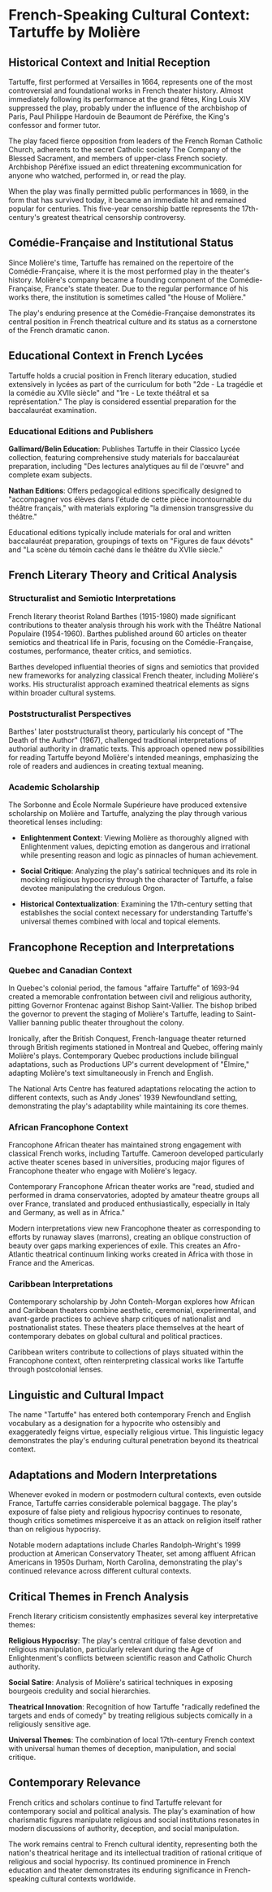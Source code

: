 # French-Speaking Cultural Context: Tartuffe by Molière

## Historical Context and Initial Reception

Tartuffe, first performed at Versailles in 1664, represents one of the most controversial and foundational works in French theater history. Almost immediately following its performance at the grand fêtes, King Louis XIV suppressed the play, probably under the influence of the archbishop of Paris, Paul Philippe Hardouin de Beaumont de Péréfixe, the King's confessor and former tutor.

The play faced fierce opposition from leaders of the French Roman Catholic Church, adherents to the secret Catholic society The Company of the Blessed Sacrament, and members of upper-class French society. Archbishop Péréfixe issued an edict threatening excommunication for anyone who watched, performed in, or read the play.

When the play was finally permitted public performances in 1669, in the form that has survived today, it became an immediate hit and remained popular for centuries. This five-year censorship battle represents the 17th-century's greatest theatrical censorship controversy.

## Comédie-Française and Institutional Status

Since Molière's time, Tartuffe has remained on the repertoire of the Comédie-Française, where it is the most performed play in the theater's history. Molière's company became a founding component of the Comédie-Française, France's state theater. Due to the regular performance of his works there, the institution is sometimes called "the House of Molière."

The play's enduring presence at the Comédie-Française demonstrates its central position in French theatrical culture and its status as a cornerstone of the French dramatic canon.

## Educational Context in French Lycées

Tartuffe holds a crucial position in French literary education, studied extensively in lycées as part of the curriculum for both "2de - La tragédie et la comédie au XVIIe siècle" and "1re - Le texte théâtral et sa représentation." The play is considered essential preparation for the baccalauréat examination.

### Educational Editions and Publishers

**Gallimard/Belin Education**: Publishes Tartuffe in their Classico Lycée collection, featuring comprehensive study materials for baccalauréat preparation, including "Des lectures analytiques au fil de l'œuvre" and complete exam subjects.

**Nathan Editions**: Offers pedagogical editions specifically designed to "accompagner vos élèves dans l'étude de cette pièce incontournable du théâtre français," with materials exploring "la dimension transgressive du théâtre."

Educational editions typically include materials for oral and written baccalauréat preparation, groupings of texts on "Figures de faux dévots" and "La scène du témoin caché dans le théâtre du XVIIe siècle."

## French Literary Theory and Critical Analysis

### Structuralist and Semiotic Interpretations

French literary theorist Roland Barthes (1915-1980) made significant contributions to theater analysis through his work with the Théâtre National Populaire (1954-1960). Barthes published around 60 articles on theater semiotics and theatrical life in Paris, focusing on the Comédie-Française, costumes, performance, theater critics, and semiotics.

Barthes developed influential theories of signs and semiotics that provided new frameworks for analyzing classical French theater, including Molière's works. His structuralist approach examined theatrical elements as signs within broader cultural systems.

### Poststructuralist Perspectives

Barthes' later poststructuralist theory, particularly his concept of "The Death of the Author" (1967), challenged traditional interpretations of authorial authority in dramatic texts. This approach opened new possibilities for reading Tartuffe beyond Molière's intended meanings, emphasizing the role of readers and audiences in creating textual meaning.

### Academic Scholarship

The Sorbonne and École Normale Supérieure have produced extensive scholarship on Molière and Tartuffe, analyzing the play through various theoretical lenses including:

- **Enlightenment Context**: Viewing Molière as thoroughly aligned with Enlightenment values, depicting emotion as dangerous and irrational while presenting reason and logic as pinnacles of human achievement.

- **Social Critique**: Analyzing the play's satirical techniques and its role in mocking religious hypocrisy through the character of Tartuffe, a false devotee manipulating the credulous Orgon.

- **Historical Contextualization**: Examining the 17th-century setting that establishes the social context necessary for understanding Tartuffe's universal themes combined with local and topical elements.

## Francophone Reception and Interpretations

### Quebec and Canadian Context

In Quebec's colonial period, the famous "affaire Tartuffe" of 1693-94 created a memorable confrontation between civil and religious authority, pitting Governor Frontenac against Bishop Saint-Vallier. The bishop bribed the governor to prevent the staging of Molière's Tartuffe, leading to Saint-Vallier banning public theater throughout the colony.

Ironically, after the British Conquest, French-language theater returned through British regiments stationed in Montreal and Quebec, offering mainly Molière's plays. Contemporary Quebec productions include bilingual adaptations, such as Productions UP's current development of "Elmire," adapting Molière's text simultaneously in French and English.

The National Arts Centre has featured adaptations relocating the action to different contexts, such as Andy Jones' 1939 Newfoundland setting, demonstrating the play's adaptability while maintaining its core themes.

### African Francophone Context

Francophone African theater has maintained strong engagement with classical French works, including Tartuffe. Cameroon developed particularly active theater scenes based in universities, producing major figures of Francophone theater who engage with Molière's legacy.

Contemporary Francophone African theater works are "read, studied and performed in drama conservatories, adopted by amateur theatre groups all over France, translated and produced enthusiastically, especially in Italy and Germany, as well as in Africa."

Modern interpretations view new Francophone theater as corresponding to efforts by runaway slaves (marrons), creating an oblique construction of beauty over gaps marking experiences of exile. This creates an Afro-Atlantic theatrical continuum linking works created in Africa with those in France and the Americas.

### Caribbean Interpretations

Contemporary scholarship by John Conteh-Morgan explores how African and Caribbean theaters combine aesthetic, ceremonial, experimental, and avant-garde practices to achieve sharp critiques of nationalist and postnationalist states. These theaters place themselves at the heart of contemporary debates on global cultural and political practices.

Caribbean writers contribute to collections of plays situated within the Francophone context, often reinterpreting classical works like Tartuffe through postcolonial lenses.

## Linguistic and Cultural Impact

The name "Tartuffe" has entered both contemporary French and English vocabulary as a designation for a hypocrite who ostensibly and exaggeratedly feigns virtue, especially religious virtue. This linguistic legacy demonstrates the play's enduring cultural penetration beyond its theatrical context.

## Adaptations and Modern Interpretations

Whenever evoked in modern or postmodern cultural contexts, even outside France, Tartuffe carries considerable polemical baggage. The play's exposure of false piety and religious hypocrisy continues to resonate, though critics sometimes misperceive it as an attack on religion itself rather than on religious hypocrisy.

Notable modern adaptations include Charles Randolph-Wright's 1999 production at American Conservatory Theater, set among affluent African Americans in 1950s Durham, North Carolina, demonstrating the play's continued relevance across different cultural contexts.

## Critical Themes in French Analysis

French literary criticism consistently emphasizes several key interpretative themes:

**Religious Hypocrisy**: The play's central critique of false devotion and religious manipulation, particularly relevant during the Age of Enlightenment's conflicts between scientific reason and Catholic Church authority.

**Social Satire**: Analysis of Molière's satirical techniques in exposing bourgeois credulity and social hierarchies.

**Theatrical Innovation**: Recognition of how Tartuffe "radically redefined the targets and ends of comedy" by treating religious subjects comically in a religiously sensitive age.

**Universal Themes**: The combination of local 17th-century French context with universal human themes of deception, manipulation, and social critique.

## Contemporary Relevance

French critics and scholars continue to find Tartuffe relevant for contemporary social and political analysis. The play's examination of how charismatic figures manipulate religious and social institutions resonates in modern discussions of authority, deception, and social manipulation.

The work remains central to French cultural identity, representing both the nation's theatrical heritage and its intellectual tradition of rational critique of religious and social hypocrisy. Its continued prominence in French education and theater demonstrates its enduring significance in French-speaking cultural contexts worldwide.